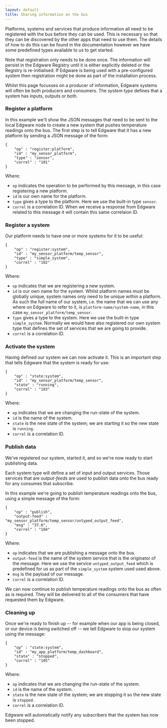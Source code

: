```yaml
---
layout: default
title: Sharing information on the bus
---
```


Platforms, systems and services that produce information all need to be registered with the bus before they can be used. This is necessary so that they can be discovered by the other apps that need to use them. The details of how to do this can be found in the documentation however we have some predefined types available to us to get started.

Note that registration only needs to be done once. The information will persist in the Edgware Registry until it is either explicitly deleted or the Registry is re-initialised. If Edgware is being used with a pre-configured system then registration might be done as part of the installation process.

Whilst this page focusses on a producer of information, Edgware systems will often be both producers and consumers. The *system type* defines that a system has inputs, outputs or both.

### Register a platform

In this example we'll show the JSON messages that need to be sent to the local Edgware node to create a new system that pushes temperature readings onto the bus. The first step is to tell Edgware that it has a new platform by sending a JSON message of the form:

	{
		"op" : "register:platform",
		"id" : "my_sensor_platform",
		"type" : "sensor",
		"correl" : "101"
	}

Where:

* `op` indicates the operation to be performed by this message, in this case registering a new platform.
* `id` is our own name for the platform.
* `type` gives a type to the platform. Here we use the built-in type `sensor`.
* `correl` is a correlation ID. When we receive a response from Edgware related to this message it will contain this same correlaion ID.

### Register a system

Our platform needs to have one or more systems for it to be useful:

	{
		"op" : "register:system",
		"id" : "my_sensor_platform/temp_sensor",
		"type" : "simple_system",
		"correl" : "102"
	}

Where:

* `op` indicates that we are registering a new system.
* `id` is our own name for the system. Whilst platform names must be globally unique, system names only need to be unique within a platform. As such the full name of our system, i.e. the name that we can use any where on Edgware to refer to it, is `platform-name/system-name`, in this case `my_sensor_platform/temp_sensor`.
* `type` gives a type to the system. Here we use the built-in type `simple_system`. Normally we would have also registered our own system type that defines the set of services that we are going to provide.
* `correl` is a correlation ID.

### Activate the system

Having defined our system we can now activate it. This is an important step that tells Edgware that the system is ready for use:

	{
		"op" : "state:system",
		"id" : "my_sensor_platform/temp_sensor",
		"state" : "running",
		"correl" : "103"
	}

Where:

* `op` indicates that we are changing the run-state of the system.
* `id` is the name of the system.
* `state` is the new state of the system; we are starting it so the new state is `running`.
* `correl` is a correlation ID.

### Publish data

We've registered our system, started it, and so we're now ready to start publishing data.

Each system type will define a set of input and output services. Those services that are *output-feeds* are used to publish data onto the bus ready for any consumes that subscribe.

In this example we're going to publish temperature readings onto the bus, using a simple message of the form:

	{
		"op" : "publish",
		"output-feed" : "my_sensor_platform/temp_sensor/untyped_output_feed",
		"msg" : "37.0",
		"correl" : "104"
	}

Where:

* `op` indicates that we are publishing a message onto the bus.
* `output-feed` is the name of the system service that is the originator of the message. Here we use the service `untyped_output_feed` which is predefined for us as part of the `simple_system` system used used above.
* `msg` is the payload of our message.
* `correl` is a correlation ID.

We can now continue to publish temperature readings onto the bus as often as is required. They will be delivered to all of the consumers that have requested them by Edgware.

### Cleaning up

Once we're ready to finish up -- for example when our app is being closed, or our device is being switched off -- we tell Edgware to stop our system using the message:

	{
		"op" : "state:system",
		"id" : "my_app_platform/temp_dashboard",
		"state" : "stopped",
		"correl" : "105"
	}

Where:

* `op` indicates that we are changing the run-state of the system.
* `id` is the name of the system.
* `state` is the new state of the system; we are stopping it so the new state is `stopped`.
* `correl` is a correlation ID.

Edgware will automatically notify any subscribers that the system has now been stopped.
